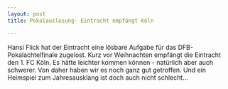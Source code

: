 ```yaml
---
layout: post
title: Pokalauslosung- Eintracht empfängt Köln

---
```


Hansi Flick hat der Eintracht eine lösbare Aufgabe für das DFB-Pokalachtelfinale zugelost. Kurz vor Weihnachten empfängt die Eintracht den 1. FC Köln. Es hätte leichter kommen können - natürlich aber auch schwerer. Von daher haben wir es noch ganz gut getroffen. Und ein Heimspiel zum Jahresausklang ist doch auch nicht schlecht...


